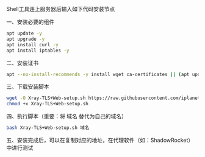 Shell工具连上服务器后输入如下代码安装节点

一、安装必要的组件
```bash
apt update -y
apt upgrade -y
apt install curl -y
apt install iptables -y
```

二、安装证书
```bash
apt --no-install-recommends -y install wget ca-certificates || (apt update && apt --no-install-recommends -y install wget ca-certificates)
```

三、下载安装脚本
```bash
wget -O Xray-TLS+Web-setup.sh https://raw.githubusercontent.com/iplanetcn/Xray-script-with-NextCloud-Docker/main/Xray-TLS%2BWeb-setup.sh
chmod +x Xray-TLS+Web-setup.sh
```
四、执行脚本（重要：将 域名 替代为自己的域名）
```bash
bash Xray-TLS+Web-setup.sh 域名
```
五、安装完成后，可以在复制对应的地址，在代理软件（如：ShadowRocket）中进行测试